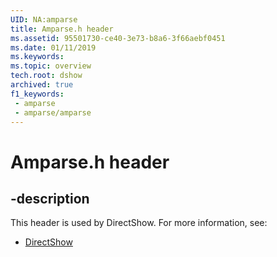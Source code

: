 ```yaml
---
UID: NA:amparse
title: Amparse.h header
ms.assetid: 95501730-ce40-3e73-b8a6-3f66aebf0451
ms.date: 01/11/2019
ms.keywords: 
ms.topic: overview
tech.root: dshow
archived: true
f1_keywords:
 - amparse
 - amparse/amparse
---
```


# Amparse.h header


## -description

This header is used by DirectShow. For more information, see:

- [DirectShow](../_dshow/index.md)

